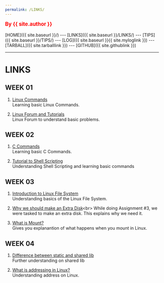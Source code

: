 ```yaml
---
permalink: /LINKS/
---
```


<span style="color:red; font-weight:bold; font-size:larger;">By {{ site.author }}</span>
<br><br>
[HOME]({{ site.baseurl }}/) ---
[LINKS]({{ site.baseurl }}/LINKS/) ---
[TIPS]({{ site.baseurl }}/TIPS/) ---
[LOG]({{ site.baseurl }}{{ site.myloglink }}) ---
[TARBALL]({{ site.tarballlink }}) ---
[GITHUB]({{ site.githublink }})
<br>
<hr>

# LINKS

## WEEK 01
1. [Linux Commands](https://www.javatpoint.com/linux-commands)<br>
   Learning basic Linux Commands.

2. [Linux Forum and Tutorials](https://www.linux.org/)<br>
   Linux Forum to understand basic problems.


## WEEK 02
1. [C Commands](https://www.educba.com/c-command/)<br>
   Learning basic C Commands.

2. [Tutorial to Shell Scripting](https://www.javatpoint.com/shell-scripting-tutorial)<br>
   Understanding Shell Scripting and learning basic commands

## WEEK 03
1. [Introduction to Linux File System](https://www.javatpoint.com/linux-file-system)<br>
   Understanding basics of the Linux File System.
   
2. [Why we should make an Extra Disk](https://www.geeksforgeeks.org/disk-partitioning-in-linux/#:~:text=Disk%20Partitioning%20is%20the%20process,partitions%20in%20the%20partition%20table.)<br>
   While doing Assignment #3, we were tasked to make an extra disk. This explains why we need it.

3. [What is Mount?](https://www.bleepingcomputer.com/tutorials/introduction-to-mounting-filesystems-in-linux/)<br>
   Gives you explanantion of what happens when you mount in Linux.

## WEEK 04
1. [Difference between static and shared lib](https://stackoverflow.com/questions/2649334/difference-between-static-and-shared-libraries)<br>
   Further understanding on shared lib
   
2. [What is addressing in Linux?](https://www.geeksforgeeks.org/addresses-command-in-linux-with-examples/)<br>
   Understanding address on Linux.

